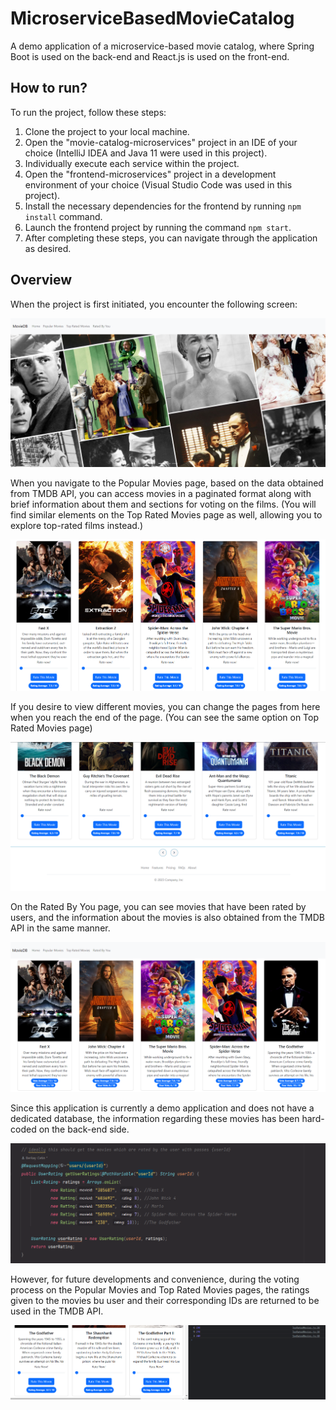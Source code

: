 # MicroserviceBasedMovieCatalog
A demo application of a microservice-based movie catalog, where Spring Boot is used on the back-end and React.js is used on the front-end.

## How to run?
To run the project, follow these steps:

1. Clone the project to your local machine.
2. Open the "movie-catalog-microservices" project in an IDE of your choice (IntelliJ IDEA and Java 11 were used in this project).
3. Individually execute each service within the project.
4. Open the "frontend-microservices" project in a development environment of your choice (Visual Studio Code was used in this project).
5. Install the necessary dependencies for the frontend by running `npm install` command.
6. Launch the frontend project by running the command `npm start`.
7. After completing these steps, you can navigate through the application as desired.

## Overview
When the project is first initiated, you encounter the following screen:

![](images/HomePage.PNG)

When you navigate to the Popular Movies page, based on the data obtained from TMDB API, you can access movies in a paginated format along with brief information about them and sections for voting on the films. (You will find similar elements on the Top Rated Movies page as well, allowing you to explore top-rated films instead.)

![](images/PopularMoviesPage.PNG)

If you desire to view different movies, you can change the pages from here when you reach the end of the page. (You can see the same option on Top Rated Movies page)

![](images/PopularMoviesPage3.PNG)

On the Rated By You page, you can see movies that have been rated by users, and the information about the movies is also obtained from the TMDB API in the same manner.

![](images/RatedByYou.PNG)

Since this application is currently a demo application and does not have a dedicated database, the information regarding these movies has been hard-coded on the back-end side.

![](images/Votes.PNG)

However, for future developments and convenience, during the voting process on the Popular Movies and Top Rated Movies pages, the ratings given to the movies bu user and their corresponding IDs are returned to be used in the TMDB API.

![](images/Ratings.PNG)














